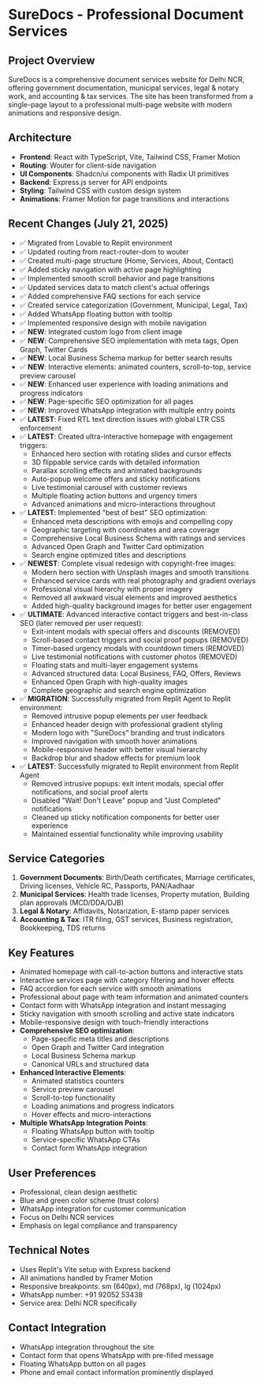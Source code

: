 # SureDocs - Professional Document Services

## Project Overview
SureDocs is a comprehensive document services website for Delhi NCR, offering government documentation, municipal services, legal & notary work, and accounting & tax services. The site has been transformed from a single-page layout to a professional multi-page website with modern animations and responsive design.

## Architecture
- **Frontend**: React with TypeScript, Vite, Tailwind CSS, Framer Motion
- **Routing**: Wouter for client-side navigation
- **UI Components**: Shadcn/ui components with Radix UI primitives
- **Backend**: Express.js server for API endpoints
- **Styling**: Tailwind CSS with custom design system
- **Animations**: Framer Motion for page transitions and interactions

## Recent Changes (July 21, 2025)
- ✅ Migrated from Lovable to Replit environment
- ✅ Updated routing from react-router-dom to wouter
- ✅ Created multi-page structure (Home, Services, About, Contact)
- ✅ Added sticky navigation with active page highlighting
- ✅ Implemented smooth scroll behavior and page transitions
- ✅ Updated services data to match client's actual offerings
- ✅ Added comprehensive FAQ sections for each service
- ✅ Created service categorization (Government, Municipal, Legal, Tax)
- ✅ Added WhatsApp floating button with tooltip
- ✅ Implemented responsive design with mobile navigation
- ✅ **NEW**: Integrated custom logo from client image
- ✅ **NEW**: Comprehensive SEO implementation with meta tags, Open Graph, Twitter Cards
- ✅ **NEW**: Local Business Schema markup for better search results
- ✅ **NEW**: Interactive elements: animated counters, scroll-to-top, service preview carousel
- ✅ **NEW**: Enhanced user experience with loading animations and progress indicators
- ✅ **NEW**: Page-specific SEO optimization for all pages
- ✅ **NEW**: Improved WhatsApp integration with multiple entry points
- ✅ **LATEST**: Fixed RTL text direction issues with global LTR CSS enforcement
- ✅ **LATEST**: Created ultra-interactive homepage with engagement triggers:
  - Enhanced hero section with rotating slides and cursor effects
  - 3D flippable service cards with detailed information
  - Parallax scrolling effects and animated backgrounds
  - Auto-popup welcome offers and sticky notifications
  - Live testimonial carousel with customer reviews
  - Multiple floating action buttons and urgency timers
  - Advanced animations and micro-interactions throughout
- ✅ **LATEST**: Implemented "best of best" SEO optimization:
  - Enhanced meta descriptions with emojis and compelling copy
  - Geographic targeting with coordinates and area coverage
  - Comprehensive Local Business Schema with ratings and services
  - Advanced Open Graph and Twitter Card optimization
  - Search engine optimized titles and descriptions
- ✅ **NEWEST**: Complete visual redesign with copyright-free images:
  - Modern hero section with Unsplash images and smooth transitions
  - Enhanced service cards with real photography and gradient overlays
  - Professional visual hierarchy with proper imagery
  - Removed all awkward visual elements and improved aesthetics
  - Added high-quality background images for better user engagement
- ✅ **ULTIMATE**: Advanced interactive contact triggers and best-in-class SEO (later removed per user request):
  - Exit-intent modals with special offers and discounts (REMOVED)
  - Scroll-based contact triggers and social proof popups (REMOVED) 
  - Timer-based urgency modals with countdown timers (REMOVED)
  - Live testimonial notifications with customer photos (REMOVED)
  - Floating stats and multi-layer engagement systems
  - Advanced structured data: Local Business, FAQ, Offers, Reviews
  - Enhanced Open Graph with high-quality images
  - Complete geographic and search engine optimization
- ✅ **MIGRATION**: Successfully migrated from Replit Agent to Replit environment:
  - Removed intrusive popup elements per user feedback
  - Enhanced header design with professional gradient styling
  - Modern logo with "SureDocs" branding and trust indicators
  - Improved navigation with smooth hover animations
  - Mobile-responsive header with better visual hierarchy
  - Backdrop blur and shadow effects for premium look
- ✅ **LATEST**: Successfully migrated to Replit environment from Replit Agent
  - Removed intrusive popups: exit intent modals, special offer notifications, and social proof alerts
  - Disabled "Wait! Don't Leave" popup and "Just Completed" notifications
  - Cleaned up sticky notification components for better user experience
  - Maintained essential functionality while improving usability

## Service Categories
1. **Government Documents**: Birth/Death certificates, Marriage certificates, Driving licenses, Vehicle RC, Passports, PAN/Aadhaar
2. **Municipal Services**: Health trade licenses, Property mutation, Building plan approvals (MCD/DDA/DJB)
3. **Legal & Notary**: Affidavits, Notarization, E-stamp paper services
4. **Accounting & Tax**: ITR filing, GST services, Business registration, Bookkeeping, TDS returns

## Key Features
- Animated homepage with call-to-action buttons and interactive stats
- Interactive services page with category filtering and hover effects
- FAQ accordion for each service with smooth animations
- Professional about page with team information and animated counters
- Contact form with WhatsApp integration and instant messaging
- Sticky navigation with smooth scrolling and active state indicators
- Mobile-responsive design with touch-friendly interactions
- **Comprehensive SEO optimization**:
  - Page-specific meta titles and descriptions
  - Open Graph and Twitter Card integration
  - Local Business Schema markup
  - Canonical URLs and structured data
- **Enhanced Interactive Elements**:
  - Animated statistics counters
  - Service preview carousel
  - Scroll-to-top functionality
  - Loading animations and progress indicators
  - Hover effects and micro-interactions
- **Multiple WhatsApp Integration Points**:
  - Floating WhatsApp button with tooltip
  - Service-specific WhatsApp CTAs
  - Contact form WhatsApp integration

## User Preferences
- Professional, clean design aesthetic
- Blue and green color scheme (trust colors)
- WhatsApp integration for customer communication
- Focus on Delhi NCR services
- Emphasis on legal compliance and transparency

## Technical Notes
- Uses Replit's Vite setup with Express backend
- All animations handled by Framer Motion
- Responsive breakpoints: sm (640px), md (768px), lg (1024px)
- WhatsApp number: +91 92052 53438
- Service area: Delhi NCR specifically

## Contact Integration
- WhatsApp integration throughout the site
- Contact form that opens WhatsApp with pre-filled message
- Floating WhatsApp button on all pages
- Phone and email contact information prominently displayed